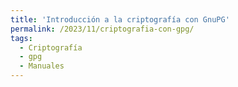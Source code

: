 ```yaml
---
title: 'Introducción a la criptografía con GnuPG'
permalink: /2023/11/criptografia-con-gpg/
tags:
  - Criptografía
  - gpg
  - Manuales
---
```

